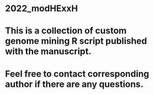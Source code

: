# 2022_modHExxH
# This is a collection of custom genome mining R script published with the manuscript.
# Feel free to contact corresponding author if there are any questions.
